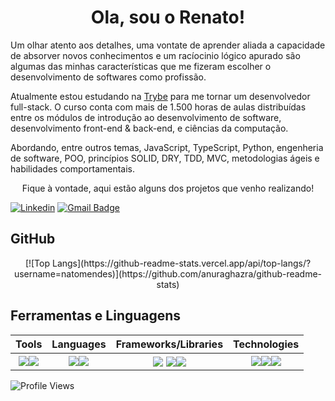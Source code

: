 <h1 align="center">Ola, sou o Renato!</h1>

<p>Um olhar atento aos detalhes, uma vontate de aprender aliada a capacidade de absorver novos conhecimentos e um racíocinio lógico apurado são algumas das minhas características que me fizeram escolher o desenvolvimento de softwares como profissão.</p>

<p>Atualmente estou estudando na <a href="https://www.betrybe.com/" target="_blank">Trybe</a> para me tornar um desenvolvedor full-stack. O curso conta com mais de 1.500 horas de aulas distribuídas entre os módulos de introdução ao desenvolvimento de software, desenvolvimento front-end & back-end, e ciências da computação.</p>

<p>Abordando, entre outros temas, JavaScript, TypeScript, Python, engenheria de software, POO, princípios SOLID, DRY, TDD, MVC, metodologias ágeis e habilidades comportamentais.</p>
<p align="center">Fique à vontade, aqui estão alguns dos projetos que venho realizando!</p>

[![Linkedin](https://img.shields.io/badge/-LinkedIn-blue?style=flat&logo=Linkedin&logoColor=white)](https://www.linkedin.com/in/renatolmendes/)
[![Gmail Badge](https://img.shields.io/badge/-mendeslrenato@gmail.com-006bed?style=flat-square&logo=Gmail&logoColor=white&link=mailto:mendeslrenato@gmail.com)](mailto:mendeslrenato@gmail.com)

## GitHub

<div align="center">
 [![Top Langs](https://github-readme-stats.vercel.app/api/top-langs/?username=natomendes)](https://github.com/anuraghazra/github-readme-stats)
</div>
 
 ## Ferramentas e Linguagens
 
 <div align="center">
 
| Tools  | Languages | Frameworks/Libraries  | Technologies |  
|---|---|---|---|
|<div align="center"><img align="center" src="https://img.shields.io/badge/Visual%20Studio%20Code-0078d7.svg?style=for-the-badge&logo=visual-studio-code&logoColor=white" /><img align="center" src="https://img.shields.io/badge/github-%23121011.svg?style=for-the-badge&logo=github&logoColor=white" /></div>|<div align="center"><img align="center" src="https://img.shields.io/badge/javascript-%23323330.svg?style=for-the-badge&logo=javascript&logoColor=%23F7DF1E" /><img align="center" src="https://img.shields.io/badge/typescript-%23007ACC.svg?style=for-the-badge&logo=typescript&logoColor=white" /></div>|<div align="center"><img align="center" src="https://img.shields.io/badge/bootstrap-%23563D7C.svg?style=for-the-badge&logo=bootstrap&logoColor=white" /> <img align="center" src="https://img.shields.io/badge/redux-%23593d88.svg?style=for-the-badge&logo=redux&logoColor=white" /><img align="center" src="https://img.shields.io/badge/react-%2320232a.svg?style=for-the-badge&logo=react&logoColor=%2361DAFB" /></div>|<div align="center"><img align="center" src="https://img.shields.io/badge/html5-%23E34F26.svg?style=for-the-badge&logo=html5&logoColor=white" /><img align="center" src="https://img.shields.io/badge/css3-%231572B6.svg?style=for-the-badge&logo=css3&logoColor=white" /><img align="center" src="https://img.shields.io/badge/git-%23F05033.svg?style=for-the-badge&logo=git&logoColor=white" /></div>|
 
</div>
 
  <!-- <img align="center" src="https://img.shields.io/badge/tailwindcss-%2338B2AC.svg?style=for-the-badge&logo=tailwind-css&logoColor=white" /> --> 
 
 ![Profile Views](https://gpvc.arturio.dev/natomendes)
